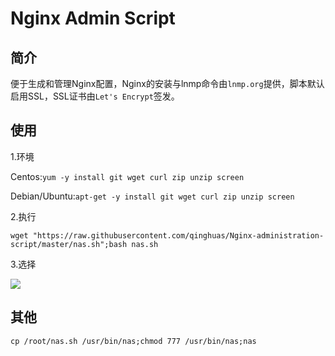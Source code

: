 # Nginx Admin Script

简介
---
便于生成和管理Nginx配置，Nginx的安装与lnmp命令由`lnmp.org`提供，脚本默认启用SSL，SSL证书由`Let's Encrypt`签发。

使用
---
1.环境  

Centos:`yum -y install git wget curl zip unzip screen`  

Debian/Ubuntu:`apt-get -y install git wget curl zip unzip screen`

2.执行
```
wget "https://raw.githubusercontent.com/qinghuas/Nginx-administration-script/master/nas.sh";bash nas.sh
```

3.选择   
   
![](https://raw.githubusercontent.com/qinghuas/Nginx-Admin-Script/master/V.1.3.png)

其他
---
```
cp /root/nas.sh /usr/bin/nas;chmod 777 /usr/bin/nas;nas
```
